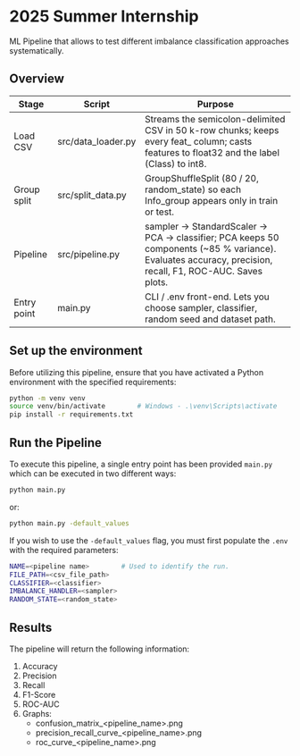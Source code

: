 # 2025 Summer Internship
ML Pipeline that allows to test different imbalance classification approaches systematically.

## Overview
| Stage | Script | Purpose |
|-------|--------|---------|
| Load CSV | src/data_loader.py | Streams the semicolon-delimited CSV in 50 k-row chunks; keeps every feat_ column; casts features to float32 and the label (Class) to int8. |
| Group split | src/split_data.py | GroupShuffleSplit (80 / 20, random_state) so each Info_group appears only in train or test. |
| Pipeline | src/pipeline.py | sampler → StandardScaler → PCA → classifier; PCA keeps 50 components (~85 % variance). Evaluates accuracy, precision, recall, F1, ROC-AUC. Saves plots. |
| Entry point | main.py | CLI / .env front-end. Lets you choose sampler, classifier, random seed and dataset path. |


##  Set up the environment

Before utilizing this pipeline, ensure that you have activated a Python environment with the specified requirements:

```bash
python -m venv venv
source venv/bin/activate        # Windows - .\venv\Scripts\activate
pip install -r requirements.txt
```

## Run the Pipeline

To execute this pipeline, a single entry point has been provided `main.py` which can be executed in two different ways:
```bash
python main.py
```

or:
```bash
python main.py -default_values
```

If you wish to use the `-default_values` flag, you must first populate the `.env` with the required parameters:

```bash
NAME=<pipeline name>        # Used to identify the run.
FILE_PATH=<csv_file_path>
CLASSIFIER=<classifier>
IMBALANCE_HANDLER=<sampler>
RANDOM_STATE=<random_state>
```

## Results
The pipeline will return the following information:
1. Accuracy
2. Precision
3. Recall
4. F1-Score
5. ROC-AUC
6. Graphs:
    - confusion_matrix_<pipeline_name>.png
    - precision_recall_curve_<pipeline_name>.png
    - roc_curve_<pipeline_name>.png

